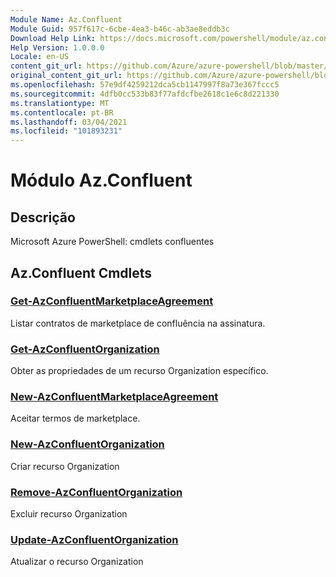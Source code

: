 ```yaml
---
Module Name: Az.Confluent
Module Guid: 957f617c-6cbe-4ea3-b46c-ab3ae8eddb3c
Download Help Link: https://docs.microsoft.com/powershell/module/az.confluent
Help Version: 1.0.0.0
Locale: en-US
content_git_url: https://github.com/Azure/azure-powershell/blob/master/src/Confluent/help/Az.Confluent.md
original_content_git_url: https://github.com/Azure/azure-powershell/blob/master/src/Confluent/help/Az.Confluent.md
ms.openlocfilehash: 57e9df4259212dca5cb1147997f8a73e367fccc5
ms.sourcegitcommit: 4dfb0cc533b83f77afdcfbe2618c1e6c8d221330
ms.translationtype: MT
ms.contentlocale: pt-BR
ms.lasthandoff: 03/04/2021
ms.locfileid: "101893231"
---
```

# Módulo Az.Confluent
## Descrição
Microsoft Azure PowerShell: cmdlets confluentes

## Az.Confluent Cmdlets
### [Get-AzConfluentMarketplaceAgreement](Get-AzConfluentMarketplaceAgreement.md)
Listar contratos de marketplace de confluência na assinatura.

### [Get-AzConfluentOrganization](Get-AzConfluentOrganization.md)
Obter as propriedades de um recurso Organization específico.

### [New-AzConfluentMarketplaceAgreement](New-AzConfluentMarketplaceAgreement.md)
Aceitar termos de marketplace.

### [New-AzConfluentOrganization](New-AzConfluentOrganization.md)
Criar recurso Organization

### [Remove-AzConfluentOrganization](Remove-AzConfluentOrganization.md)
Excluir recurso Organization

### [Update-AzConfluentOrganization](Update-AzConfluentOrganization.md)
Atualizar o recurso Organization


